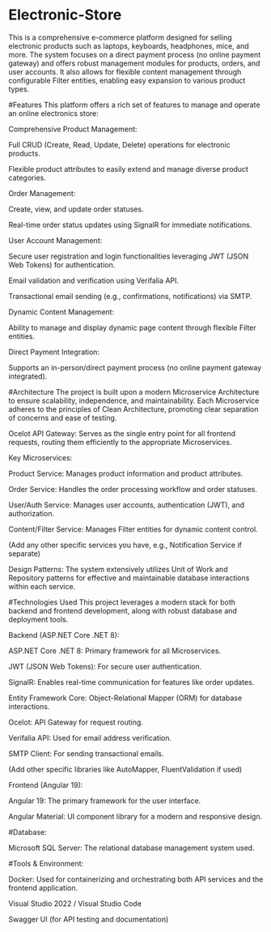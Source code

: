 # Electronic-Store
This is a comprehensive e-commerce platform designed for selling electronic products such as laptops, keyboards, headphones, mice, and more. The system focuses on a direct payment process (no online payment gateway) and offers robust management modules for products, orders, and user accounts. It also allows for flexible content management through configurable Filter entities, enabling easy expansion to various product types.

#Features
This platform offers a rich set of features to manage and operate an online electronics store:

Comprehensive Product Management:

Full CRUD (Create, Read, Update, Delete) operations for electronic products.

Flexible product attributes to easily extend and manage diverse product categories.

Order Management:

Create, view, and update order statuses.

Real-time order status updates using SignalR for immediate notifications.

User Account Management:

Secure user registration and login functionalities leveraging JWT (JSON Web Tokens) for authentication.

Email validation and verification using Verifalia API.

Transactional email sending (e.g., confirmations, notifications) via SMTP.

Dynamic Content Management:

Ability to manage and display dynamic page content through flexible Filter entities.

Direct Payment Integration:

Supports an in-person/direct payment process (no online payment gateway integrated).

#Architecture
The project is built upon a modern Microservice Architecture to ensure scalability, independence, and maintainability. Each Microservice adheres to the principles of Clean Architecture, promoting clear separation of concerns and ease of testing.

Ocelot API Gateway: Serves as the single entry point for all frontend requests, routing them efficiently to the appropriate Microservices.

Key Microservices:

Product Service: Manages product information and product attributes.

Order Service: Handles the order processing workflow and order statuses.

User/Auth Service: Manages user accounts, authentication (JWT), and authorization.

Content/Filter Service: Manages Filter entities for dynamic content control.

(Add any other specific services you have, e.g., Notification Service if separate)

Design Patterns: The system extensively utilizes Unit of Work and Repository patterns for effective and maintainable database interactions within each service.

#Technologies Used
This project leverages a modern stack for both backend and frontend development, along with robust database and deployment tools.

Backend (ASP.NET Core .NET 8):

ASP.NET Core .NET 8: Primary framework for all Microservices.

JWT (JSON Web Tokens): For secure user authentication.

SignalR: Enables real-time communication for features like order updates.

Entity Framework Core: Object-Relational Mapper (ORM) for database interactions.

Ocelot: API Gateway for request routing.

Verifalia API: Used for email address verification.

SMTP Client: For sending transactional emails.

(Add other specific libraries like AutoMapper, FluentValidation if used)

Frontend (Angular 19):

Angular 19: The primary framework for the user interface.

Angular Material: UI component library for a modern and responsive design.

#Database:

Microsoft SQL Server: The relational database management system used.

#Tools & Environment:

Docker: Used for containerizing and orchestrating both API services and the frontend application.

Visual Studio 2022 / Visual Studio Code

Swagger UI (for API testing and documentation)
